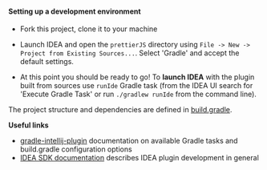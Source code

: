 
#### Setting up a development environment

* Fork this project, clone it to your machine
* Launch IDEA and open the `prettierJS` directory using `File -> New -> Project from Existing Sources...`. Select 'Gradle' and accept the default settings.

* At this point you should be ready to go! To **launch IDEA** with the plugin built from sources use `runIde` Gradle task (from the IDEA UI search for 'Execute Gradle Task' or run `./gradlew runIde` from the command line).

The project structure and dependencies are defined in [build.gradle](./build.gradle).

**Useful links**
* [gradle-intellij-plugin](https://github.com/JetBrains/gradle-intellij-plugin) documentation on available Gradle tasks and build.gradle configuration options
* [IDEA SDK documentation](https://www.jetbrains.org/intellij/sdk/docs/basics/getting_started.html) describes IDEA plugin development in general